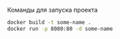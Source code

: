 Команды для запуска проекта
```sh
docker build -t some-name .
docker run -p 8080:80 -d some-name
```
